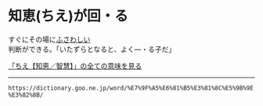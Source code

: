 # 知恵(ちえ)が回・る

すぐにその場に[ふさわしい](ふさわしい（相応しい）)判断ができる。「いたずらとなると、よく―・る子だ」

[「ちえ【知恵／智慧】」の全ての意味を見る](ちえ（知恵）)

---
`https://dictionary.goo.ne.jp/word/%E7%9F%A5%E6%81%B5%E3%81%8C%E5%9B%9E%E3%82%8B/`